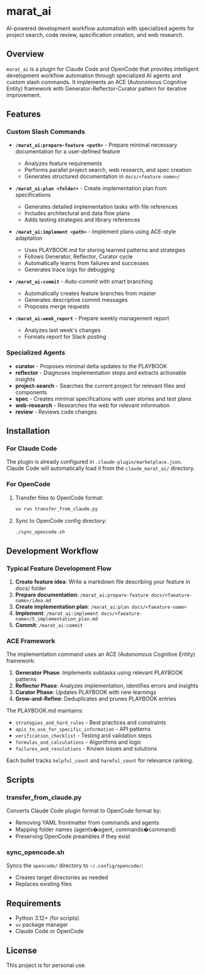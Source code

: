 # marat_ai

AI-powered development workflow automation with specialized agents for project search, code review, specification creation, and web research.

## Overview

`marat_ai` is a plugin for Claude Code and OpenCode that provides intelligent development workflow automation through specialized AI agents and custom slash commands. It implements an ACE (Autonomous Cognitive Entity) framework with Generator-Reflector-Curator pattern for iterative improvement.

## Features

### Custom Slash Commands

- **`/marat_ai:prepare-feature <path>`** - Prepare minimal necessary documentation for a user-defined feature
  - Analyzes feature requirements
  - Performs parallel project search, web research, and spec creation
  - Generates structured documentation in `docs/<feature-name>/`

- **`/marat_ai:plan <folder>`** - Create implementation plan from specifications
  - Generates detailed implementation tasks with file references
  - Includes architectural and data flow plans
  - Adds testing strategies and library references

- **`/marat_ai:implement <path>`** - Implement plans using ACE-style adaptation
  - Uses PLAYBOOK.md for storing learned patterns and strategies
  - Follows Generator, Reflector, Curator cycle
  - Automatically learns from failures and successes
  - Generates trace logs for debugging

- **`/marat_ai:commit`** - Auto-commit with smart branching
  - Automatically creates feature branches from master
  - Generates descriptive commit messages
  - Proposes merge requests

- **`/marat_ai:week_report`** - Prepare weekly management report
  - Analyzes last week's changes
  - Formats report for Slack posting

### Specialized Agents

- **curator** - Proposes minimal delta updates to the PLAYBOOK
- **reflector** - Diagnoses implementation steps and extracts actionable insights
- **project-search** - Searches the current project for relevant files and components
- **spec** - Creates minimal specifications with user stories and test plans
- **web-research** - Researches the web for relevant information
- **review** - Reviews code changes

## Installation

### For Claude Code

The plugin is already configured in `.claude-plugin/marketplace.json`. Claude Code will automatically load it from the `claude_marat_ai/` directory.

### For OpenCode

1. Transfer files to OpenCode format:
   ```bash
   uv run transfer_from_claude.py
   ```

2. Sync to OpenCode config directory:
   ```bash
   ./sync_opencode.sh
   ```

## Development Workflow

### Typical Feature Development Flow

1. **Create feature idea**: Write a markdown file describing your feature in docs/<faeature-name> folder
2. **Prepare documentation**: `/marat_ai:prepare-feature docs/<faeature-name>/idea.md`
3. **Create implementation plan**: `/marat_ai:plan docs/<faeature-name>`
4. **Implement**: `/marat_ai:implement docs/<faeature-name>/5_implementation_plan.md`
5. **Commit**: `/marat_ai:commit`

### ACE Framework

The implementation command uses an ACE (Autonomous Cognitive Entity) framework:

1. **Generator Phase**: Implements subtasks using relevant PLAYBOOK patterns
2. **Reflector Phase**: Analyzes implementation, identifies errors and insights
3. **Curator Phase**: Updates PLAYBOOK with new learnings
4. **Grow-and-Refine**: Deduplicates and prunes PLAYBOOK entries

The PLAYBOOK.md maintains:
- `strategies_and_hard_rules` - Best practices and constraints
- `apis_to_use_for_specific_information` - API patterns
- `verification_checklist` - Testing and validation steps
- `formulas_and_calculations` - Algorithms and logic
- `failures_and_resolutions` - Known issues and solutions

Each bullet tracks `helpful_count` and `harmful_count` for relevance ranking.

## Scripts

### transfer_from_claude.py

Converts Claude Code plugin format to OpenCode format by:
- Removing YAML frontmatter from commands and agents
- Mapping folder names (agents�agent, commands�command)
- Preserving OpenCode preambles if they exist

### sync_opencode.sh

Syncs the `opencode/` directory to `~/.config/opencode/`:
- Creates target directories as needed
- Replaces existing files

## Requirements

- Python 3.12+ (for scripts)
- `uv` package manager
- Claude Code or OpenCode

## License

This project is for personal use.
